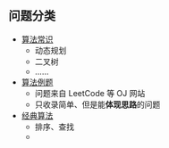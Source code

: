 **问题分类**
---

- [算法常识](./算法常识.md)
    - 动态规划
    - 二叉树
    - ……
- [算法例题](./算法例题.md)
    - 问题来自 LeetCode 等 OJ 网站
    - 只收录简单、但是能**体现思路**的问题
- [经典算法](./经典算法.md)
    - 排序、查找
    - 